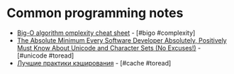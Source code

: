 # Common programming notes

* [Big-O algorithm omplexity cheat sheet](http://bigocheatsheet.com/) - [#bigo #complexity]
* [The Absolute Minimum Every Software Developer Absolutely, Positively Must Know About Unicode and Character Sets (No Excuses!)](https://www.joelonsoftware.com/2003/10/08/the-absolute-minimum-every-software-developer-absolutely-positively-must-know-about-unicode-and-character-sets-no-excuses/) - [#unicode #toread]
* [Лучшие практики кэширования](http://prgssr.ru/development/luchshie-praktiki-keshirovaniya.html) - [#сache #toread]
